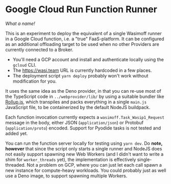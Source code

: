 # Google Cloud Run Function Runner

*What a name!*

This is an experiment to deploy the equivalent of a single Wasimoff runner in a Google Cloud function, i.e. a "true" FaaS-platform. It can be configured as an additional offloading target to be used when no other Providers are currently connected to a Broker.

* You'll need a GCP account and install and authenticate locally using the `gcloud` CLI.
* The https://wasi.team URL is currently hardcoded in a few places.
* The deployment script `yarn deploy` probably won't work without modification for you.

It uses the same idea as the Deno provider, in that you can re-use most of the TypeScript code in `../webprovider/lib/` by using a suitable bundler like [Rollup.js](https://rollupjs.org/), which transpiles and packs everything in a single `main.js` JavaScript file, to be containerized by the default NodeJS buildpack.

Each function invocation currently expects a `wasimoff.Task_Wasip1_Request` message in the body, either JSON (`application/json`) or Protobuf (`application/proto`) encoded. Support for Pyodide tasks is not tested and added yet.

You can run the function server locally for testing using `yarn dev`. Do **note, however** that since the script only starts a single runner and NodeJS does not easily support spawning new Web Workers (and I didn't want to write a shim for `worker_threads` yet), the implementation is effectively single-threaded. Not a problem on GCP, where you can just let each call spawn a new instance for compute-heavy workloads. You could probably just as well use a Deno image, to support spawning multiple Workers.
